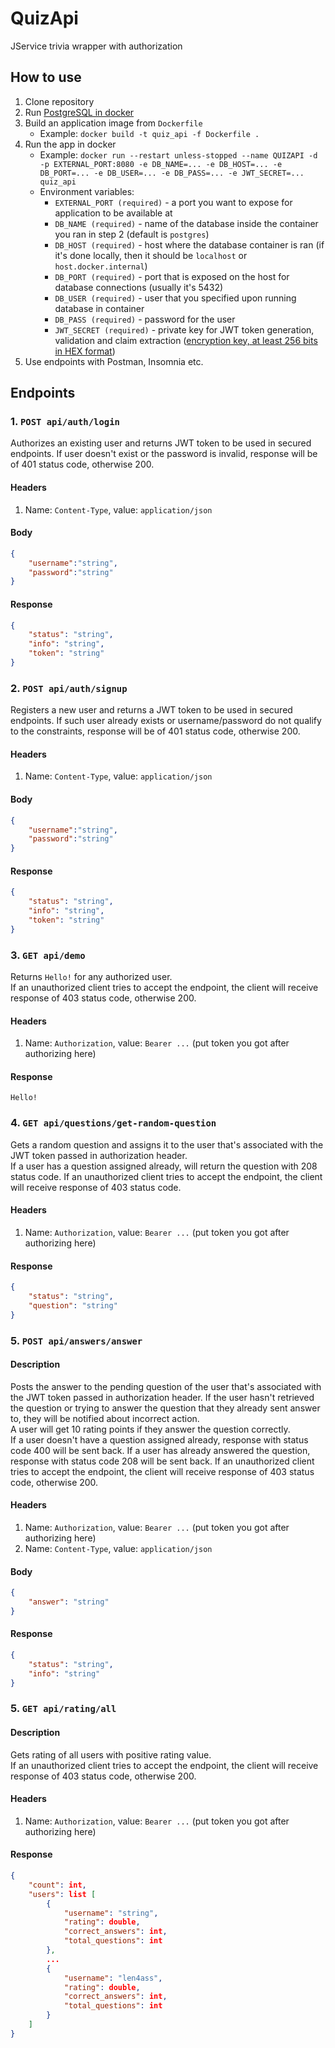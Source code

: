 # QuizApi
JService trivia wrapper with authorization

## How to use
1. Clone repository
2. Run [PostgreSQL in docker](https://hub.docker.com/_/postgres)
3. Build an application image from `Dockerfile`
    * Example: `docker build -t quiz_api -f Dockerfile .`
4. Run the app in docker
    * Example: `docker run --restart unless-stopped --name QUIZAPI -d -p EXTERNAL_PORT:8080 -e DB_NAME=... -e DB_HOST=... -e DB_PORT=... -e DB_USER=... -e DB_PASS=... -e JWT_SECRET=... quiz_api`
    * Environment variables: 
        * `EXTERNAL_PORT (required)` - a port you want to expose for application to be available at      
        * `DB_NAME (required)` - name of the database inside the container you ran in step 2 (default is `postgres`)
        * `DB_HOST (required)` - host where the database container is ran (if it's done locally, then it should be `localhost` or `host.docker.internal`)
        * `DB_PORT (required)` - port that is exposed on the host for database connections (usually it's 5432)
        * `DB_USER (required)` - user that you specified upon running database in container
        * `DB_PASS (required)` - password for the user
        * `JWT_SECRET (required)` - private key for JWT token generation, validation and claim extraction ([encryption key, at least 256 bits in HEX format](https://allkeysgenerator.com))
5. Use endpoints with Postman, Insomnia etc.

## Endpoints

### 1. `POST api/auth/login`
Authorizes an existing user and returns JWT token to be used in secured endpoints. If user doesn't exist or the password is invalid, response will be of 401 status code, otherwise 200.

#### Headers
1. Name: `Content-Type`, value: `application/json`

#### Body
```json
{
    "username":"string",
    "password":"string"
}
```

#### Response
```json
{
    "status": "string",
    "info": "string",
    "token": "string" 
}
```

### 2. `POST api/auth/signup`
Registers a new user and returns a JWT token to be used in secured endpoints. 
If such user already exists or username/password do not qualify to the constraints, response will be of 401 status code, otherwise 200.

#### Headers
1. Name: `Content-Type`, value: `application/json`

#### Body
```json
{
    "username":"string",
    "password":"string"
}
```

#### Response
```json
{
    "status": "string",
    "info": "string",
    "token": "string" 
}
```

### 3. `GET api/demo`
Returns `Hello!` for any authorized user.\
If an unauthorized client tries to accept the endpoint, the client will receive response of 403 status code, otherwise 200.

#### Headers
1. Name: `Authorization`, value: `Bearer ...` (put token you got after authorizing here)

#### Response
`Hello!`

### 4. `GET api/questions/get-random-question`
Gets a random question and assigns it to the user that's associated with the JWT token passed in authorization header.\
If a user has a question assigned already, will return the question with 208 status code. If an unauthorized client tries to accept the endpoint, the client will receive response of 403 status code.

#### Headers
1. Name: `Authorization`, value: `Bearer ...` (put token you got after authorizing here)

#### Response
```json
{
    "status": "string",
    "question": "string"
}
```

### 5. `POST api/answers/answer`

#### Description
Posts the answer to the pending question of the user that's associated with the JWT token passed in authorization header. 
If the user hasn't retrieved the question or trying to answer the question that they already sent answer to, they will be notified about incorrect action.\
A user will get 10 rating points if they answer the question correctly.\
If a user doesn't have a question assigned already, response with status code 400 will be sent back. If a user has already answered the question, response with status code 208 will be sent back. If an unauthorized client tries to accept the endpoint, the client will receive response of 403 status code, otherwise 200.


#### Headers
1. Name: `Authorization`, value: `Bearer ...` (put token you got after authorizing here)
1. Name: `Content-Type`, value: `application/json`

#### Body
```json
{
    "answer": "string"
}
```

#### Response
```json
{
    "status": "string",
    "info": "string"
}
```

### 5. `GET api/rating/all`

#### Description
Gets rating of all users with positive rating value.\
If an unauthorized client tries to accept the endpoint, the client will receive response of 403 status code, otherwise 200.

#### Headers
1. Name: `Authorization`, value: `Bearer ...` (put token you got after authorizing here)

#### Response
```json
{
    "count": int,
    "users": list [
        {
            "username": "string",
            "rating": double,
            "correct_answers": int,
            "total_questions": int
        },
        ...
        {
            "username": "len4ass",
            "rating": double,
            "correct_answers": int,
            "total_questions": int
        }
    ]
}
```
